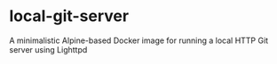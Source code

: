# local-git-server
A minimalistic Alpine-based Docker image for running a local HTTP Git server using Lighttpd
